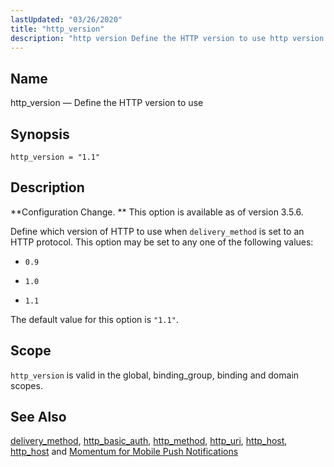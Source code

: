 ```yaml
---
lastUpdated: "03/26/2020"
title: "http_version"
description: "http version Define the HTTP version to use http version 1 1 Configuration Change This option is available as of version 3 5 6 Define which version of HTTP to use when delivery method is set to an HTTP protocol This option may be set to any one of the..."
---
```


<a name="conf.ref.http_version"></a> 
## Name

http_version — Define the HTTP version to use

## Synopsis

`http_version = "1.1"`

<a name="idp9814800"></a> 
## Description

**Configuration Change. ** This option is available as of version 3.5.6.

Define which version of HTTP to use when `delivery_method` is set to an HTTP protocol. This option may be set to any one of the following values:

*   `0.9`

*   `1.0`

*   `1.1`

The default value for this option is `"1.1"`.

<a name="idp9822896"></a> 
## Scope

`http_version` is valid in the global, binding_group, binding and domain scopes.

<a name="idp9824496"></a> 
## See Also

[delivery_method](/momentum/3/3-reference/3-reference-conf-ref-delivery-method), [http_basic_auth](/momentum/3/3-reference/3-reference-conf-ref-http-basic-auth), [http_method](/momentum/3/3-reference/3-reference-conf-ref-http-method), [http_uri](/momentum/3/3-reference/3-reference-conf-ref-http-uri), [http_host](/momentum/3/3-reference/3-reference-conf-ref-http-host), [http_host](/momentum/3/3-reference/3-reference-conf-ref-http-host) and [Momentum for Mobile Push Notifications](/momentum/3/3-push)
